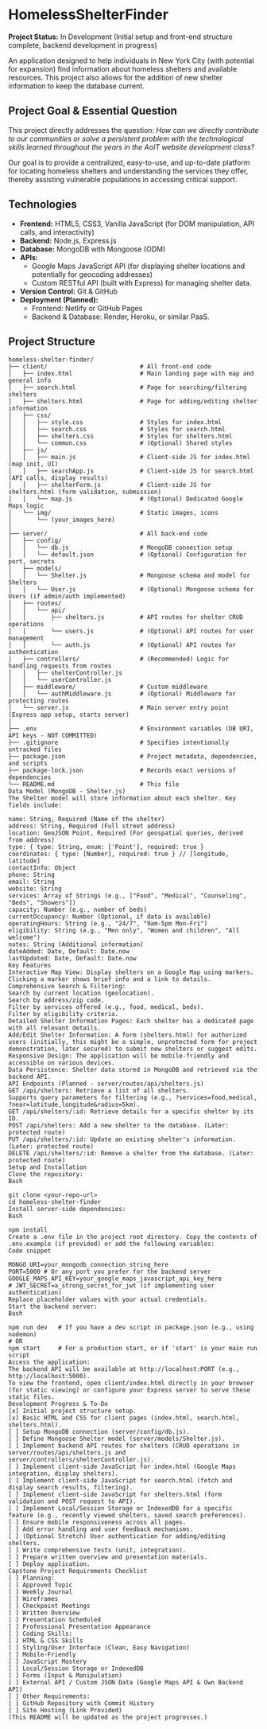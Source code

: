 # HomelessShelterFinder

**Project Status:** In Development (Initial setup and front-end structure complete, backend development in progress)

An application designed to help individuals in New York City (with potential for expansion) find information about homeless shelters and available resources. This project also allows for the addition of new shelter information to keep the database current.

## Project Goal & Essential Question

This project directly addresses the question: *How can we directly contribute to our communities or solve a persistent problem with the technological skills learned throughout the years in the AoIT website development class?*

Our goal is to provide a centralized, easy-to-use, and up-to-date platform for locating homeless shelters and understanding the services they offer, thereby assisting vulnerable populations in accessing critical support.

## Technologies

* **Frontend:** HTML5, CSS3, Vanilla JavaScript (for DOM manipulation, API calls, and interactivity)
* **Backend:** Node.js, Express.js
* **Database:** MongoDB with Mongoose (ODM)
* **APIs:**
    * Google Maps JavaScript API (for displaying shelter locations and potentially for geocoding addresses)
    * Custom RESTful API (built with Express) for managing shelter data.
* **Version Control:** Git & GitHub
* **Deployment (Planned):**
    * Frontend: Netlify or GitHub Pages
    * Backend & Database: Render, Heroku, or similar PaaS.

## Project Structure

```plaintext
homeless-shelter-finder/
├── client/                          # All front-end code
│   ├── index.html                   # Main landing page with map and general info
│   ├── search.html                  # Page for searching/filtering shelters
│   ├── shelters.html                # Page for adding/editing shelter information
│   ├── css/
│   │   ├── style.css                # Styles for index.html
│   │   ├── search.css               # Styles for search.html
│   │   ├── shelters.css             # Styles for shelters.html
│   │   └── common.css               # (Optional) Shared styles
│   ├── js/
│   │   ├── main.js                  # Client-side JS for index.html (map init, UI)
│   │   ├── searchApp.js             # Client-side JS for search.html (API calls, display results)
│   │   ├── shelterForm.js           # Client-side JS for shelters.html (form validation, submission)
│   │   └── map.js                   # (Optional) Dedicated Google Maps logic
│   └── img/                         # Static images, icons
│       └── (your_images_here)
│
├── server/                          # All back-end code
│   ├── config/
│   │   └── db.js                    # MongoDB connection setup
│   │   └── default.json             # (Optional) Configuration for port, secrets
│   ├── models/
│   │   └── Shelter.js               # Mongoose schema and model for Shelters
│   │   └── User.js                  # (Optional) Mongoose schema for Users (if admin/auth implemented)
│   ├── routes/
│   │   └── api/
│   │       ├── shelters.js          # API routes for shelter CRUD operations
│   │       └── users.js             # (Optional) API routes for user management
│   │       └── auth.js              # (Optional) API routes for authentication
│   ├── controllers/                 # (Recommended) Logic for handling requests from routes
│   │   ├── shelterController.js
│   │   └── userController.js
│   ├── middleware/                  # Custom middleware
│   │   └── authMiddleware.js        # (Optional) Middleware for protecting routes
│   └── server.js                    # Main server entry point (Express app setup, starts server)
│
├── .env                             # Environment variables (DB URI, API keys - NOT COMMITTED)
├── .gitignore                       # Specifies intentionally untracked files
├── package.json                     # Project metadata, dependencies, and scripts
├── package-lock.json                # Records exact versions of dependencies
└── README.md                        # This file
Data Model (MongoDB - Shelter.js)
The Shelter model will store information about each shelter. Key fields include:

name: String, Required (Name of the shelter)
address: String, Required (Full street address)
location: GeoJSON Point, Required (For geospatial queries, derived from address)
type: { type: String, enum: ['Point'], required: true }
coordinates: { type: [Number], required: true } // [longitude, latitude]
contactInfo: Object
phone: String
email: String
website: String
services: Array of Strings (e.g., ["Food", "Medical", "Counseling", "Beds", "Showers"])
capacity: Number (e.g., number of beds)
currentOccupancy: Number (Optional, if data is available)
operatingHours: String (e.g., "24/7", "9am-5pm Mon-Fri")
eligibility: String (e.g., "Men only", "Women and children", "All welcome")
notes: String (Additional information)
dateAdded: Date, Default: Date.now
lastUpdated: Date, Default: Date.now
Key Features
Interactive Map View: Display shelters on a Google Map using markers. Clicking a marker shows brief info and a link to details.
Comprehensive Search & Filtering:
Search by current location (geolocation).
Search by address/zip code.
Filter by services offered (e.g., food, medical, beds).
Filter by eligibility criteria.
Detailed Shelter Information Pages: Each shelter has a dedicated page with all relevant details.
Add/Edit Shelter Information: A form (shelters.html) for authorized users (initially, this might be a simple, unprotected form for project demonstration, later secured) to submit new shelters or suggest edits.
Responsive Design: The application will be mobile-friendly and accessible on various devices.
Data Persistence: Shelter data stored in MongoDB and retrieved via the backend API.
API Endpoints (Planned - server/routes/api/shelters.js)
GET /api/shelters: Retrieve a list of all shelters.
Supports query parameters for filtering (e.g., ?services=food,medical, ?near=latitude,longitude&radius=5km).
GET /api/shelters/:id: Retrieve details for a specific shelter by its ID.
POST /api/shelters: Add a new shelter to the database. (Later: protected route)
PUT /api/shelters/:id: Update an existing shelter's information. (Later: protected route)
DELETE /api/shelters/:id: Remove a shelter from the database. (Later: protected route)
Setup and Installation
Clone the repository:
Bash

git clone <your-repo-url>
cd homeless-shelter-finder
Install server-side dependencies:
Bash

npm install
Create a .env file in the project root directory. Copy the contents of .env.example (if provided) or add the following variables:
Code snippet

MONGO_URI=your_mongodb_connection_string_here
PORT=5000 # Or any port you prefer for the backend server
GOOGLE_MAPS_API_KEY=your_google_maps_javascript_api_key_here
# JWT_SECRET=a_strong_secret_for_jwt (if implementing user authentication)
Replace placeholder values with your actual credentials.
Start the backend server:
Bash

npm run dev   # If you have a dev script in package.json (e.g., using nodemon)
# OR
npm start     # For a production start, or if 'start' is your main run script
Access the application:
The backend API will be available at http://localhost:PORT (e.g., http://localhost:5000).
To view the frontend, open client/index.html directly in your browser (for static viewing) or configure your Express server to serve these static files.
Development Progress & To-Do
[x] Initial project structure setup.
[x] Basic HTML and CSS for client pages (index.html, search.html, shelters.html).
[ ] Setup MongoDB connection (server/config/db.js).
[ ] Define Mongoose Shelter model (server/models/Shelter.js).
[ ] Implement backend API routes for shelters (CRUD operations in server/routes/api/shelters.js and server/controllers/shelterController.js).
[ ] Implement client-side JavaScript for index.html (Google Maps integration, display shelters).
[ ] Implement client-side JavaScript for search.html (fetch and display search results, filtering).
[ ] Implement client-side JavaScript for shelters.html (form validation and POST request to API).
[ ] Implement Local/Session Storage or IndexedDB for a specific feature (e.g., recently viewed shelters, saved search preferences).
[ ] Ensure mobile responsiveness across all pages.
[ ] Add error handling and user feedback mechanisms.
[ ] (Optional Stretch) User authentication for adding/editing shelters.
[ ] Write comprehensive tests (unit, integration).
[ ] Prepare written overview and presentation materials.
[ ] Deploy application.
Capstone Project Requirements Checklist
[ ] Planning:
[ ] Approved Topic
[ ] Weekly Journal
[ ] Wireframes
[ ] Checkpoint Meetings
[ ] Written Overview
[ ] Presentation Scheduled
[ ] Professional Presentation Appearance
[ ] Coding Skills:
[ ] HTML & CSS Skills
[ ] Styling/User Interface (Clean, Easy Navigation)
[ ] Mobile-Friendly
[ ] JavaScript Mastery
[ ] Local/Session Storage or IndexedDB
[ ] Forms (Input & Manipulation)
[ ] External API / Custom JSON Data (Google Maps API & Own Backend API)
[ ] Other Requirements:
[ ] GitHub Repository with Commit History
[ ] Site Hosting (Link Provided)
(This README will be updated as the project progresses.)